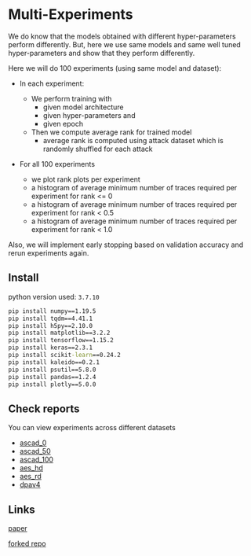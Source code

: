 # Multi-Experiments

We do know that the models obtained with different hyper-parameters perform differently.
But, here we use same models and same well tuned hyper-parameters and show that they perform 
differently.

Here we will do 100 experiments (using same model and dataset):

+ In each experiment:
  + We perform training with
    + given model architecture
    + given hyper-parameters and
    + given epoch
  + Then we compute average rank for trained model
    + average rank is computed using attack dataset which is randomly shuffled for each attack
    
+ For all 100 experiments
  + we plot rank plots per experiment
  + a histogram of average minimum number of traces required per experiment for rank <= 0
  + a histogram of average minimum number of traces required per experiment for rank < 0.5
  + a histogram of average minimum number of traces required per experiment for rank < 1.0  
    
Also, we will implement early stopping based on validation accuracy and rerun experiments again.


## Install

python version used: `3.7.10`

```cmd
pip install numpy==1.19.5 
pip install tqdm==4.41.1 
pip install h5py==2.10.0 
pip install matplotlib==3.2.2 
pip install tensorflow==1.15.2 
pip install keras==2.3.1 
pip install scikit-learn==0.24.2 
pip install kaleido==0.2.1 
pip install psutil==5.8.0 
pip install pandas==1.2.4 
pip install plotly==5.0.0 
```

## Check reports

You can view experiments across different datasets 

+ [ascad_0](reports/report_ascad_0.md)
+ [ascad_50](reports/report_ascad_50.md)
+ [ascad_100](reports/report_ascad_100.md)
+ [aes_hd](reports/report_aes_hd.md)
+ [aes_rd](reports/report_aes_rd.md)
+ [dpav4](reports/report_dpav4.md)

## Links

[paper](https://tches.iacr.org/index.php/TCHES/article/view/8586/8153)

[forked repo](https://github.com/SpikingNeuron/TCHES20V3_CNN_SCA)
